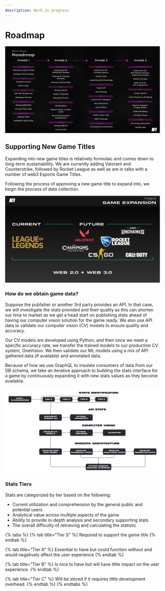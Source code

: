 ```yaml
---
description: Work in progress
---
```


# Roadmap

![](../.gitbook/assets/Roadmap.png)

## Supporting New Game Titles <a href="#how-we-onboard-new-titles" id="how-we-onboard-new-titles"></a>

Expanding into new game titles is relatively formulaic and comes down to long-term sustainability. We are currently adding Valorant and Counterstrike, followed by Rocket League as well as are in talks with a number of web3 Esports Game Titles.&#x20;

Following the process of approving a new game title to expand into, we begin the process of data collection.

![](<../.gitbook/assets/Game Expansion.png>)

### How do we obtain game data? <a href="#how-do-we-obtain-game-data" id="how-do-we-obtain-game-data"></a>

Suppose the publisher or another 3rd party provides an API. In that case, we will investigate the stats provided and their quality as this can shorten our time to market as we get a head start on publishing stats ahead of having our computer vision solution for the game ready. We also use API data to validate our computer vision (CV) models to ensure quality and accuracy.

Our CV models are developed using Python, and then once we meet a specific accuracy rate, we transfer the trained models to our production CV system, OneVision. We then validate our ML models using a mix of API gathered data (if available) and annotated data.&#x20;

Because of how we use GraphQL to insulate consumers of data from our DB schema, we take an iterative approach to building the stats interface for a game by continuously expanding it with new stats values as they become available.

![](<../.gitbook/assets/New Stats Onboarding.png>)

### Stats Tiers

Stats are categorized by tier based on the following:&#x20;

* Current utilization and comprehension by the general public and potential users
* Analytical value across multiple aspects of the game
* Ability to provide in-depth analysis and secondary supporting stats
* The overall difficulty of retrieving and calculating the statistic

{% tabs %}
{% tab title="Tier S" %}
Required to support the game title
{% endtab %}

{% tab title="Tier A" %}
Essential to have but could function without and would negatively affect the user experience
{% endtab %}

{% tab title="Tier B" %}
Is nice to have but will have little impact on the user experience.
{% endtab %}

{% tab title="Tier C" %}
Will be stored if it requires little development overhead.
{% endtab %}
{% endtabs %}

